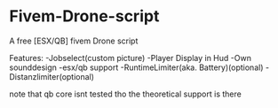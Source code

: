 # Fivem-Drone-script
A free [ESX/QB] fivem Drone script 

Features:
-Jobselect(custom picture)
-Player Display in Hud 
-Own sounddesign 
-esx/qb support
-RuntimeLimiter(aka. Battery)(optional)
-Distanzlimiter(optional)




note that qb core isnt tested tho the theoretical support is there

